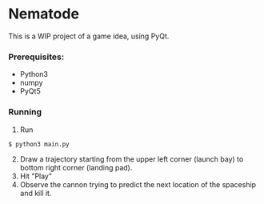 # Nematode

This is a WIP project of a game idea, using PyQt.


### Prerequisites:

- Python3
- numpy
- PyQt5


### Running


1. Run 

```
$ python3 main.py
```

2. Draw a trajectory starting from the upper left corner (launch bay) to bottom right corner (landing pad).
3. Hit "Play"
4. Observe the cannon trying to predict the next location of the spaceship and kill it.
